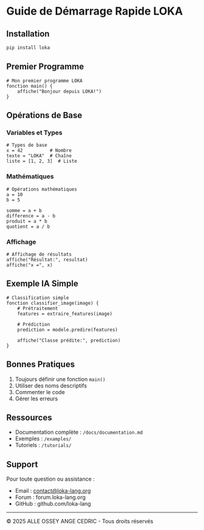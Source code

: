 # Guide de Démarrage Rapide LOKA

## Installation

```bash
pip install loka
```

## Premier Programme

```loka
# Mon premier programme LOKA
fonction main() {
    affiche("Bonjour depuis LOKA!")
}
```

## Opérations de Base

### Variables et Types
```loka
# Types de base
x = 42          # Nombre
texte = "LOKA"  # Chaîne
liste = [1, 2, 3]  # Liste
```

### Mathématiques
```loka
# Opérations mathématiques
a = 10
b = 5

somme = a + b
difference = a - b
produit = a * b
quotient = a / b
```

### Affichage
```loka
# Affichage de résultats
affiche("Résultat:", resultat)
affiche("x =", x)
```

## Exemple IA Simple

```loka
# Classification simple
fonction classifier_image(image) {
    # Prétraitement
    features = extraire_features(image)
    
    # Prédiction
    prediction = modele.predire(features)
    
    affiche("Classe prédite:", prediction)
}
```

## Bonnes Pratiques

1. Toujours définir une fonction `main()`
2. Utiliser des noms descriptifs
3. Commenter le code
4. Gérer les erreurs

## Ressources

- Documentation complète : `/docs/documentation.md`
- Exemples : `/examples/`
- Tutoriels : `/tutorials/`

## Support

Pour toute question ou assistance :
- Email : contact@loka-lang.org
- Forum : forum.loka-lang.org
- GitHub : github.com/loka-lang

---

© 2025 ALLE OSSEY ANGE CEDRIC - Tous droits réservés
